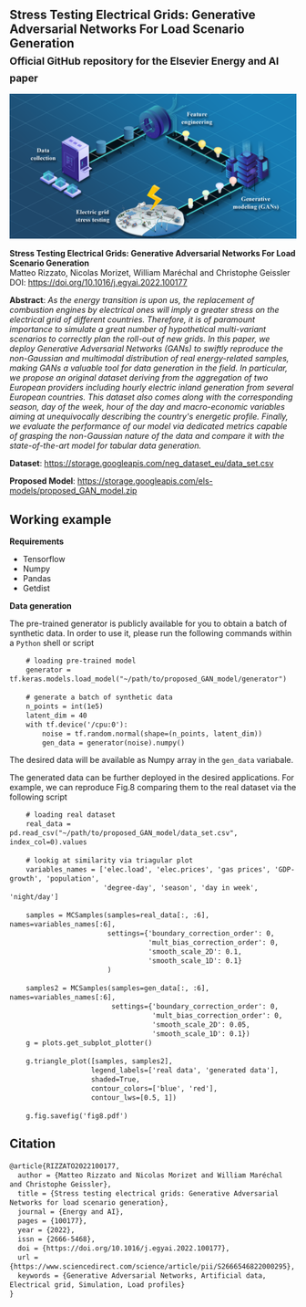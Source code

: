 ## Stress Testing Electrical Grids: Generative Adversarial Networks For Load Scenario Generation<br><sub>Official GitHub repository for the Elsevier Energy and AI paper</sub>

![Graphical abstract](https://github.com/Advestis/els_paper/blob/master/graphical_abstract.png)

**Stress Testing Electrical Grids: Generative Adversarial Networks For Load Scenario Generation**<br>
Matteo Rizzato, Nicolas Morizet, William Maréchal and Christophe Geissler<br>
DOI: https://doi.org/10.1016/j.egyai.2022.100177<br>

**Abstract**: *As the energy transition is upon us, the replacement of combustion engines by electrical ones will imply a greater stress on the electrical grid of different countries. Therefore, it is of paramount importance to simulate a great number of hypothetical multi-variant scenarios to correctly plan the roll-out of new grids. In this paper, we deploy Generative Adversarial Networks (GANs) to swiftly reproduce the non-Gaussian and multimodal distribution of real energy-related samples, making GANs a valuable tool for data generation in the field. In particular, we propose an original dataset deriving from the aggregation of two European providers including hourly electric inland generation from several European countries. This dataset also comes along with the corresponding season, day of the week, hour of the day and macro-economic variables aiming at unequivocally describing the country's energetic profile. Finally, we evaluate the performance of our model via dedicated metrics capable of grasping the non-Gaussian nature of the data and compare it with the state-of-the-art model for tabular data generation.*

**Dataset**: https://storage.googleapis.com/neg_dataset_eu/data_set.csv

**Proposed Model**: https://storage.googleapis.com/els-models/proposed_GAN_model.zip

## Working example

**Requirements**
- Tensorflow
- Numpy
- Pandas
- Getdist

**Data generation**

The pre-trained generator is publicly available for you to obtain a batch of synthetic data. In order to use it, please run the following commands within a `Python` shell or script 
````
    # loading pre-trained model
    generator = tf.keras.models.load_model("~/path/to/proposed_GAN_model/generator")

    # generate a batch of synthetic data
    n_points = int(1e5)
    latent_dim = 40
    with tf.device('/cpu:0'):
        noise = tf.random.normal(shape=(n_points, latent_dim))
        gen_data = generator(noise).numpy()
````
The desired data will be available as Numpy array in the `gen_data` variabale.

The generated data can be further deployed in the desired applications. For example, we can reproduce Fig.8 comparing them to the real dataset via the following script

```
    # loading real dataset
    real_data = pd.read_csv("~/path/to/proposed_GAN_model/data_set.csv", index_col=0).values
    
    # lookig at similarity via triagular plot
    variables_names = ['elec.load', 'elec.prices', 'gas prices', 'GDP-growth', 'population',
                       'degree-day', 'season', 'day in week', 'night/day']
                       
    samples = MCSamples(samples=real_data[:, :6], names=variables_names[:6],
                        settings={'boundary_correction_order': 0,
                                  'mult_bias_correction_order': 0,
                                  'smooth_scale_2D': 0.1,
                                  'smooth_scale_1D': 0.1}
                        )

    samples2 = MCSamples(samples=gen_data[:, :6], names=variables_names[:6],
                         settings={'boundary_correction_order': 0,
                                   'mult_bias_correction_order': 0,
                                   'smooth_scale_2D': 0.05,
                                   'smooth_scale_1D': 0.1})
    g = plots.get_subplot_plotter()
    
    g.triangle_plot([samples, samples2],
                    legend_labels=['real data', 'generated data'],
                    shaded=True,
                    contour_colors=['blue', 'red'],
                    contour_lws=[0.5, 1])

    g.fig.savefig('fig8.pdf')
```


## Citation
```
@article{RIZZATO2022100177,
  author = {Matteo Rizzato and Nicolas Morizet and William Maréchal and Christophe Geissler},
  title = {Stress testing electrical grids: Generative Adversarial Networks for load scenario generation},
  journal = {Energy and AI},
  pages = {100177},
  year = {2022},
  issn = {2666-5468},
  doi = {https://doi.org/10.1016/j.egyai.2022.100177},
  url = {https://www.sciencedirect.com/science/article/pii/S2666546822000295},
  keywords = {Generative Adversarial Networks, Artificial data, Electrical grid, Simulation, Load profiles}
}
```
